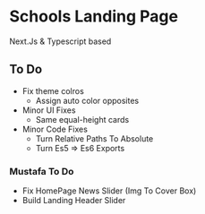 # Schools Landing Page

Next.Js & Typescript based

## To Do

- Fix theme colros
  - Assign auto color opposites
- Minor UI Fixes
  - Same equal-height cards
- Minor Code Fixes
  - Turn Relative Paths To Absolute
  - Turn Es5 => Es6 Exports

### Mustafa To Do

- Fix HomePage News Slider (Img To Cover Box)
- Build Landing Header Slider
